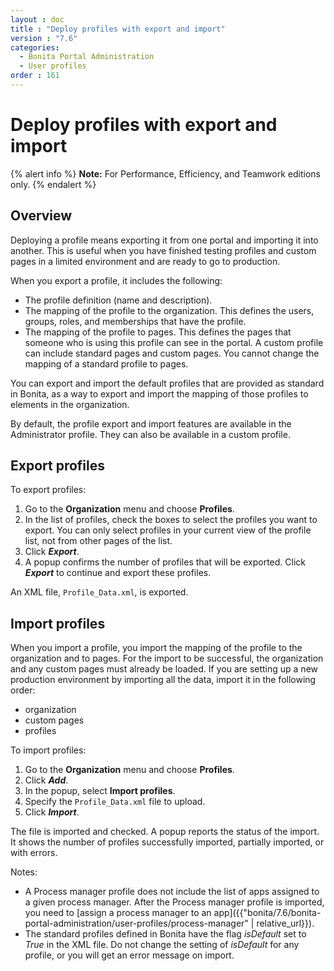```yaml
---
layout : doc
title : "Deploy profiles with export and import"
version : "7.6"
categories:
  - Bonita Portal Administration
  - User profiles
order : 161
---
```

# Deploy profiles with export and import

{% alert info %}
**Note:** For Performance, Efficiency, and Teamwork editions only.
{% endalert %}

## Overview

Deploying a profile means exporting it from one portal and importing it into another. This is useful when you have finished testing profiles and custom pages in a limited environment and are ready to go to production.

When you export a profile, it includes the following:

* The profile definition (name and description).
* The mapping of the profile to the organization. This defines the users, groups, roles, and memberships that have the profile.
* The mapping of the profile to pages. This defines the pages that someone who is using this profile can see in the portal. 
A custom profile can include standard pages and custom pages.
You cannot change the mapping of a standard profile to pages.

You can export and import the default profiles that are provided as standard in Bonita, as a way to export and import the mapping of those profiles to elements in the organization.

By default, the profile export and import features are available in the Administrator profile. They can also be available in a custom profile.

## Export profiles

To export profiles:

1. Go to the **Organization** menu and choose **Profiles**.
2. In the list of profiles, check the boxes to select the profiles you want to export. You can only select profiles in your current view of the profile list, not from other pages of the list.
3. Click **_Export_**.
4. A popup confirms the number of profiles that will be exported. Click **_Export_** to continue and export these profiles.

An XML file, `Profile_Data.xml`, is exported.

## Import profiles

When you import a profile, you import the mapping of the profile to the organization and to pages. For the import to be successful, the organization and any custom pages must already be loaded. 
If you are setting up a new production environment by importing all the data, import it in the following order:

* organization
* custom pages
* profiles

To import profiles:

1. Go to the **Organization** menu and choose **Profiles**.
2. Click **_Add_**.
3. In the popup, select **Import profiles**.
4. Specify the `Profile_Data.xml` file to upload.
5. Click **_Import_**.

The file is imported and checked. 
A popup reports the status of the import. It shows the number of profiles successfully imported, partially imported, or with errors. 

Notes:

* A Process manager profile does not include the list of apps assigned to a given process manager. After the Process manager profile is imported, you need to [assign a process manager to an app]({{"bonita/7.6/bonita-portal-administration/user-profiles/process-manager" | relative_url}}).
* The standard profiles defined in Bonita have the flag _isDefault_ set to _True_ in the XML file. Do not change the setting of _isDefault_ for any profile, or you will get an error message on import.
